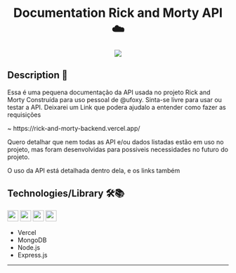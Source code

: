 <h1 align="center">Documentation Rick and Morty API ☁️
</h1>

  <div align="center"><img src="https://user-images.githubusercontent.com/99100930/214681373-ecb58386-3fc5-4bbc-9d09-9b6df60ba30a.png"/></div>
  
## Description 💬

<p> Essa é uma pequena documentação da API usada no projeto Rick and Morty Construída para uso pessoal de @ufoxy. Sinta-se livre para usar ou testar a API. Deixarei um Link que podera ajudalo a entender como fazer as requisições </p>

<p> ~ https://rick-and-morty-backend.vercel.app/ </p>

<p> Quero detalhar que nem todas as API e/ou dados listadas estão em uso no projeto, mas foram desenvolvidas para possiveis necessidades no futuro do projeto. </p>
<p> O uso da API está detalhada dentro dela, e os links também</p>

## Technologies/Library 🛠️📚

<img height="25px" src="https://img.shields.io/badge/vercel-%23000000.svg?style=for-the-badge&logo=vercel&logoColor=white"/> <img height="25px" src="https://img.shields.io/badge/Node.js-339933?style=for-the-badge&logo=nodedotjs&logoColor=white"/> <img height="25px" src="https://img.shields.io/badge/Express.js-000000?style=for-the-badge&logo=express&logoColor=white"/> <img height="25px" src="https://img.shields.io/badge/MongoDB-4EA94B?style=for-the-badge&logo=mongodb&logoColor=white"/>

- Vercel
- MongoDB
- Node.js
- Express.js
___
